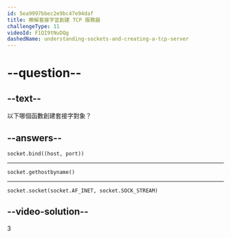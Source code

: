 ```yaml
---
id: 5ea9997bbec2e9bc47e94daf
title: 瞭解套接字並創建 TCP 服務器
challengeType: 11
videoId: F1QI9tNuDQg
dashedName: understanding-sockets-and-creating-a-tcp-server
---
```


# --question--

## --text--

以下哪個函數創建套接字對象？

## --answers--

`socket.bind((host, port))`

---

`socket.gethostbyname()`

---

`socket.socket(socket.AF_INET, socket.SOCK_STREAM)`

## --video-solution--

3

